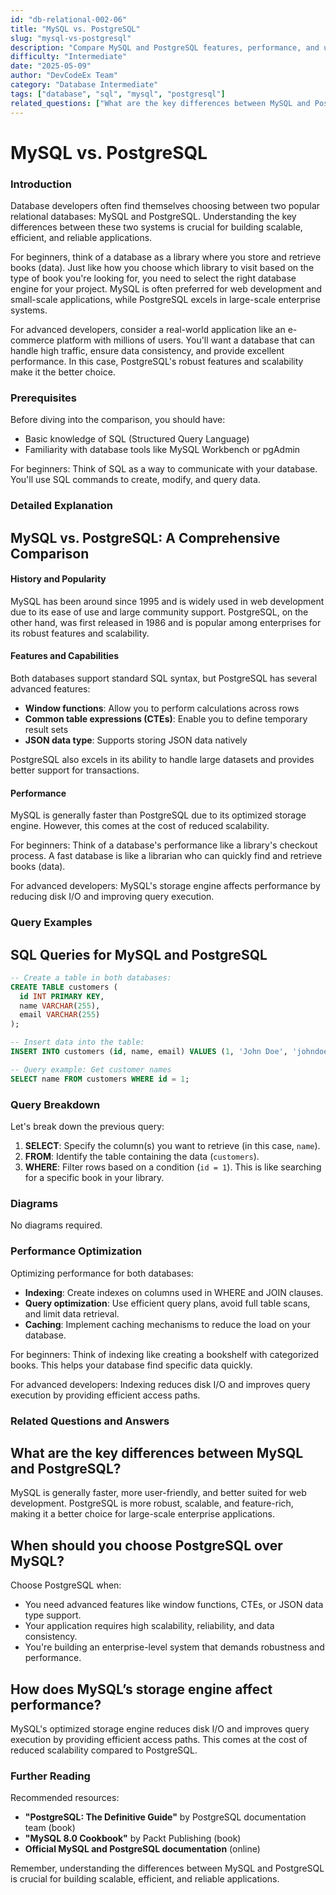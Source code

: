 ```yaml
---
id: "db-relational-002-06"
title: "MySQL vs. PostgreSQL"
slug: "mysql-vs-postgresql"
description: "Compare MySQL and PostgreSQL features, performance, and use cases."
difficulty: "Intermediate"
date: "2025-05-09"
author: "DevCodeEx Team"
category: "Database Intermediate"
tags: ["database", "sql", "mysql", "postgresql"]
related_questions: ["What are the key differences between MySQL and PostgreSQL?", "When should you choose PostgreSQL over MySQL?", "How does MySQL\u2019s storage engine affect performance?"]
---
```


**MySQL vs. PostgreSQL**
======================================================

### Introduction
Database developers often find themselves choosing between two popular relational databases: MySQL and PostgreSQL. Understanding the key differences between these two systems is crucial for building scalable, efficient, and reliable applications.

For beginners, think of a database as a library where you store and retrieve books (data). Just like how you choose which library to visit based on the type of book you're looking for, you need to select the right database engine for your project. MySQL is often preferred for web development and small-scale applications, while PostgreSQL excels in large-scale enterprise systems.

For advanced developers, consider a real-world application like an e-commerce platform with millions of users. You'll want a database that can handle high traffic, ensure data consistency, and provide excellent performance. In this case, PostgreSQL's robust features and scalability make it the better choice.

### Prerequisites
Before diving into the comparison, you should have:

* Basic knowledge of SQL (Structured Query Language)
* Familiarity with database tools like MySQL Workbench or pgAdmin

For beginners: Think of SQL as a way to communicate with your database. You'll use SQL commands to create, modify, and query data.

### Detailed Explanation
MySQL vs. PostgreSQL: A Comprehensive Comparison
---------------------------------------------------

#### History and Popularity

MySQL has been around since 1995 and is widely used in web development due to its ease of use and large community support. PostgreSQL, on the other hand, was first released in 1986 and is popular among enterprises for its robust features and scalability.

#### Features and Capabilities

Both databases support standard SQL syntax, but PostgreSQL has several advanced features:

* **Window functions**: Allow you to perform calculations across rows
* **Common table expressions (CTEs)**: Enable you to define temporary result sets
* **JSON data type**: Supports storing JSON data natively

PostgreSQL also excels in its ability to handle large datasets and provides better support for transactions.

#### Performance

MySQL is generally faster than PostgreSQL due to its optimized storage engine. However, this comes at the cost of reduced scalability.

For beginners: Think of a database's performance like a library's checkout process. A fast database is like a librarian who can quickly find and retrieve books (data).

For advanced developers: MySQL's storage engine affects performance by reducing disk I/O and improving query execution.

### Query Examples
SQL Queries for MySQL and PostgreSQL
-----------------------------------

```sql
-- Create a table in both databases:
CREATE TABLE customers (
  id INT PRIMARY KEY,
  name VARCHAR(255),
  email VARCHAR(255)
);

-- Insert data into the table:
INSERT INTO customers (id, name, email) VALUES (1, 'John Doe', 'johndoe@example.com');

-- Query example: Get customer names
SELECT name FROM customers WHERE id = 1;
```

### Query Breakdown

Let's break down the previous query:

1. **SELECT**: Specify the column(s) you want to retrieve (in this case, `name`).
2. **FROM**: Identify the table containing the data (`customers`).
3. **WHERE**: Filter rows based on a condition (`id = 1`). This is like searching for a specific book in your library.

### Diagrams
No diagrams required.

### Performance Optimization

Optimizing performance for both databases:

* **Indexing**: Create indexes on columns used in WHERE and JOIN clauses.
* **Query optimization**: Use efficient query plans, avoid full table scans, and limit data retrieval.
* **Caching**: Implement caching mechanisms to reduce the load on your database.

For beginners: Think of indexing like creating a bookshelf with categorized books. This helps your database find specific data quickly.

For advanced developers: Indexing reduces disk I/O and improves query execution by providing efficient access paths.

### Related Questions and Answers
What are the key differences between MySQL and PostgreSQL?
---------------------------------------------------

MySQL is generally faster, more user-friendly, and better suited for web development. PostgreSQL is more robust, scalable, and feature-rich, making it a better choice for large-scale enterprise applications.

When should you choose PostgreSQL over MySQL?
--------------------------------------------

Choose PostgreSQL when:

* You need advanced features like window functions, CTEs, or JSON data type support.
* Your application requires high scalability, reliability, and data consistency.
* You're building an enterprise-level system that demands robustness and performance.

How does MySQL’s storage engine affect performance?
---------------------------------------------------

MySQL's optimized storage engine reduces disk I/O and improves query execution by providing efficient access paths. This comes at the cost of reduced scalability compared to PostgreSQL.

### Further Reading
Recommended resources:

* **"PostgreSQL: The Definitive Guide"** by PostgreSQL documentation team (book)
* **"MySQL 8.0 Cookbook"** by Packt Publishing (book)
* **Official MySQL and PostgreSQL documentation** (online)

Remember, understanding the differences between MySQL and PostgreSQL is crucial for building scalable, efficient, and reliable applications.